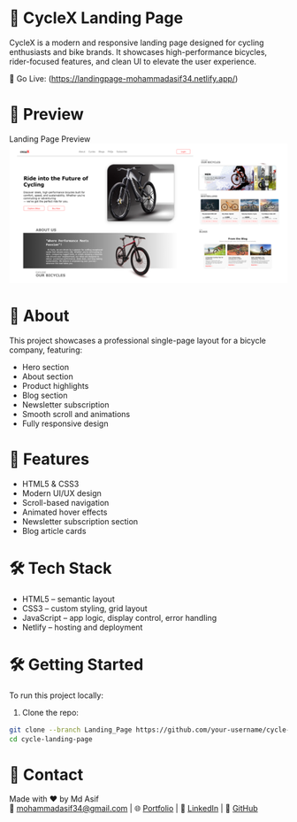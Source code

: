 

# 🚴 CycleX Landing Page
CycleX is a modern and responsive landing page designed for cycling enthusiasts and bike brands. It showcases high-performance bicycles, rider-focused features, and clean UI to elevate the user experience.

🔗 Go Live: (https://landingpage-mohammadasif34.netlify.app/)

# 📸 Preview
Landing Page Preview
![Landing page previews](./assets/preview.png)

# 🧾 About
This project showcases a professional single-page layout for a bicycle company, featuring:

- Hero section
- About section
- Product highlights
- Blog section
- Newsletter subscription
- Smooth scroll and animations
- Fully responsive design


# 🚀 Features
- HTML5 & CSS3
- Modern UI/UX design
- Scroll-based navigation
- Animated hover effects
- Newsletter subscription section
- Blog article cards


# 🛠️ Tech Stack
- HTML5 – semantic layout
- CSS3 – custom styling, grid layout
- JavaScript – app logic, display control, error handling
- Netlify – hosting and deployment


# 🛠️ Getting Started
To run this project locally:

1. Clone the repo:

  ```bash
  git clone --branch Landing_Page https://github.com/your-username/cycle-landing-page.git
  cd cycle-landing-page
  ```

# 📧 Contact
Made with ❤️ by Md Asif   
📧 mohammadasif34@gmail.com | 🌐 [Portfolio](https://portfolio-mohammadasif34.netlify.app/) | 🔗 [LinkedIn](https://www.linkedin.com/in/mohammadasif34) | 🐙 [GitHub](https://github.com/MohammadAsif34)  

